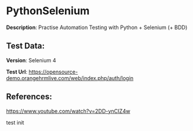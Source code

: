 # PythonSelenium

**Description**: Practise Automation Testing with Python + Selenium (+ BDD)

## Test Data:

**Version**: Selenium 4

**Test Url**: https://opensource-demo.orangehrmlive.com/web/index.php/auth/login

## References:

https://www.youtube.com/watch?v=2DD-ynCIZ4w

test init
